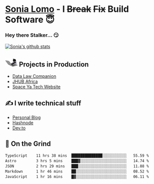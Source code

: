 # [Sonia Lomo](https://sonylomo.github.io/) - I ~~Break~~ ~~Fix~~ Build Software 😇
### Hey there Stalker... 😏 

<a href="https://github.com/sonylomo/github-readme-stats">
  <img align="center" src="https://media.giphy.com/media/lU05nFSW6Y2A/giphy.gif" alt="Sonia's github stats" />
</a>

## <img src="assets/devcat.gif" width="40"> Projects in Production
- [Data Law Companion](https://datalawcompanion.org/)
- [JHUB Africa](https://jhubafrica.com/)
- [Space Ya Tech Website](https://www.spaceyatech.com/)

## ✍️ I write technical stuff
- [Personal Blog](https://sonylomo-github-io.vercel.app/blog)
- [Hashnode](https://sonylomo.hashnode.dev/)
- [Dev.to](https://dev.to/sonylomo)

## 🤡 On the Grind
<!--START_SECTION:waka-->

```txt
TypeScript    11 hrs 38 mins  ██████████████░░░░░░░░░░░   55.59 %
Astro         3 hrs 5 mins    ███▓░░░░░░░░░░░░░░░░░░░░░   14.74 %
JSON          2 hrs 29 mins   ███░░░░░░░░░░░░░░░░░░░░░░   11.88 %
Markdown      1 hr 46 mins    ██░░░░░░░░░░░░░░░░░░░░░░░   08.52 %
JavaScript    1 hr 16 mins    █▓░░░░░░░░░░░░░░░░░░░░░░░   06.11 %
```

<!--END_SECTION:waka-->
